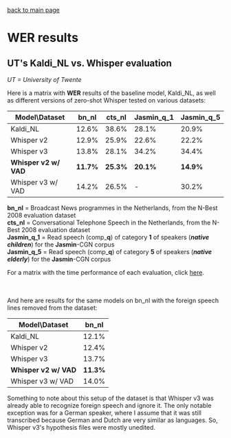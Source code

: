 [back to main page](./index.md)

<h1>WER results</h1>

<h2>UT's Kaldi_NL vs. Whisper evaluation</h2>

*UT = University of Twente*

Here is a matrix with **WER** results of the baseline model, Kaldi_NL, as well as different versions of zero-shot Whisper tested on various datasets:

|Model\Dataset|bn_nl|cts_nl|Jasmin_q_1|Jasmin_q_5|
|---|---|---|---|---|
|Kaldi_NL|12.6%|38.6%|28.1%|20.9%|
|Whisper v2|12.9%|25.9%|22.6%|22.2%|
|Whisper v3|13.8%|28.1%|34.2%|34.4%|
|**Whisper v2 w/ VAD**|**11.7%**|**25.3%**|**20.1%**|**14.9%**|
|Whisper v3 w/ VAD|14.2%|26.5%|-|30.2%|

**bn_nl** = Broadcast News programmes in the Netherlands, from the N-Best 2008 evaluation dataset<br>
**cts_nl** = Conversational Telephone Speech in the Netherlands, from the N-Best 2008 evaluation dataset<br>
**Jasmin_q_1** = Read speech (comp_**q**) of category **1** of speakers (***native children***) for the **Jasmin**-CGN corpus<br>
**Jasmin_q_5** = Read speech (comp_**q**) of category **5** of speakers (***native elderly***) for the **Jasmin**-CGN corpus

<!-- \* There is an issue with the alignment of the hypothesis and reference files. The first word of each segment is timestamped by Whisper before the start timestamp of the segment. Thus, it is recognized as an insertion and, in the actual segment, the first word is recognized as deleted by the transcriber, even though Whisper manages to transcribe it correctly. This issue was fixed by changing the start time of the first word of each segment to first word's end time minus 0.1s for the Whisper annotations. Kaldi annotations do not need any additional text preprocessing. -->

For a matrix with the time performance of each evaluation, click [here](./time.md).

<br><br>
And here are results for the same models on bn_nl with the foreign speech lines removed from the dataset:

|Model\Dataset|bn_nl|
|---|---|
|Kaldi_NL|12.1%|
|Whisper v2|12.4%|
|Whisper v3|13.7%|
|**Whisper v2 w/ VAD**|**11.3%**|
|Whisper v3 w/ VAD|14.0%|

Something to note about this setup of the dataset is that Whisper v3 was already able to recognize foreign speech and ignore it. The only notable exception was for a German speaker, where I assume that it was still transcribed because German and Dutch are very similar as languages. So, Whisper v3's hypothesis files were mostly unedited.

<!-- <h2>UvA's Whisper evaluation on Jasmin</h2>

The outcomes presented by [@Golesheed](https://github.com/Golesheed) in preparation for her pilot investigation on the performance of Whisper Large v2 across diverse age groups and linguistic backgrounds within the JASMIN CGN corpus are outlined below. The evaluation was conducted on individual subsets of the dataset without introducing additional divisions. Prior to the assessment, a normalization technique was applied to ensure uniformity in the datasets.

|Model/Age group|Native elderly|Non-native adults|Native children*|Non-native children|
|---|---|---|---|---|
|Whisper large v2|%|%|%|%|

\* Native children corresponds to groups 1 (aged 7-11) and 2 (aged 12-16) of JASMIN CGN corpus. -->
